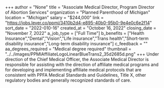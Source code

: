 +++
author = "None"
title = "Associate Medical Director, Program Director of Abortion Services"
organization = "Planned Parenthood of Michigan"
location = "Michigan"
salary = "$244,000"
link = "https://jobs.lever.co/ppmi/3410b2d4-e895-40b0-95b0-9e4e0c6e2f14"
sort_date = "2022-010-16"
created_at = "October 16, 2022"
closing_date = "November 7, 2022"
a_job_type = ["Full Time"]
b_benefits = ["Health Insurance","Dental","Vision","Life insurance","Trans health","Short-term disability insurance","Long-term disability insurance"]
c_feedback = ""
aa_degrees_required = "Medical degree required"
thumbnail = "../../images/PPMIAffiliateLogoLinearBlueTrans2_35d2685d.png"
+++
Under direction of the Chief Medical Officer, the Associate Medical Director is responsible for assisting with the direction of affiliate medical programs and for developing and implementing affiliate medical protocols that are consistent with PPFA Medical Standards and Guidelines, Title X, other regulatory bodies and generally recognized standards of care.